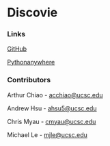 # Discovie

### Links
[GitHub](https://github.com/acchiao/discovie)

[Pythonanywhere](http://discovie.pythonanywhere.com/)

### Contributors
Arthur Chiao - acchiao@ucsc.edu

Andrew Hsu - ahsu5@ucsc.edu

Chris Myau - cmyau@ucsc.edu

Michael Le - mjle@ucsc.edu
